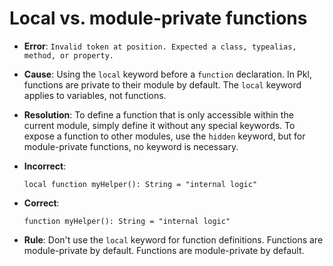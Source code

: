 # Local vs. module-private functions

- **Error**: `Invalid token at position. Expected a class, typealias, method, or property.`

- **Cause**: Using the `local` keyword before a `function` declaration. In Pkl, functions are private to their module by default. The `local` keyword applies to variables, not functions.

- **Resolution**: To define a function that is only accessible within the current module, simply define it without any special keywords. To expose a function to other modules, use the `hidden` keyword, but for module-private functions, no keyword is necessary.

- **Incorrect**:

  ```pkl
  local function myHelper(): String = "internal logic"
  ```

- **Correct**:

  ```pkl
  function myHelper(): String = "internal logic"
  ```

- **Rule**: Don't use the `local` keyword for function definitions. Functions are module-private by default. Functions are module-private by default.
